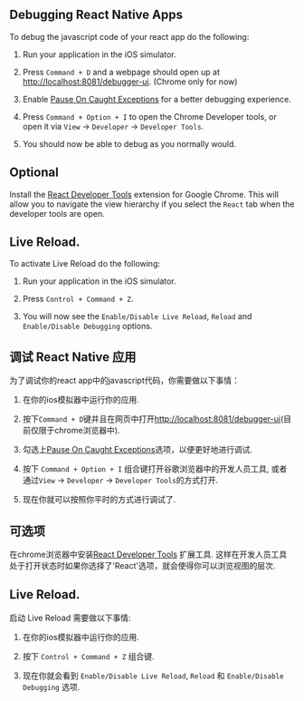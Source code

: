 ## Debugging React Native Apps 
To debug the javascript code of your react app do the following:

  1. Run your application in the iOS simulator.

  2. Press `Command + D` and a webpage should open up at [http://localhost:8081/debugger-ui](http://localhost:8081/debugger-ui). (Chrome only for now)

  3. Enable [Pause On Caught Exceptions](http://stackoverflow.com/questions/2233339/javascript-is-there-a-way-to-get-chrome-to-break-on-all-errors/17324511#17324511) for a better debugging experience.

  4. Press `Command + Option + I` to open the Chrome Developer tools, or open it via `View` -> `Developer` -> `Developer Tools`.

  5. You should now be able to debug as you normally would.

## Optional 

Install the [React Developer Tools](https://chrome.google.com/webstore/detail/react-developer-tools/fmkadmapgofadopljbjfkapdkoienihi?hl=en) extension for Google Chrome. This will allow you to navigate the view hierarchy if you select the `React` tab when the developer tools are open.

## Live Reload. 

To activate Live Reload do the following:

  1. Run your application in the iOS simulator.

  2. Press `Control + Command + Z`.

  3. You will now see the `Enable/Disable Live Reload`, `Reload` and `Enable/Disable Debugging` options.

## 调试 React Native 应用 

为了调试你的react app中的javascript代码，你需要做以下事情：

  1. 在你的ios模拟器中运行你的应用.

  2. 按下`Command + D`键并且在网页中打开[http://localhost:8081/debugger-ui](http://localhost:8081/debugger-ui)(目前仅限于chrome浏览器中).

  3. 勾选上[Pause On Caught Exceptions](参见http://stackoverflow.com/questions/2233339/javascript-is-there-a-way-to-get-chrome-to-break-on-all-errors/17324511#17324511)选项，以便更好地进行调试.

  4. 按下 `Command + Option + I` 组合键打开谷歌浏览器中的开发人员工具, 或者通过`View` -> `Developer` -> `Developer Tools`的方式打开.

  5. 现在你就可以按照你平时的方式进行调试了.

## 可选项 

在chrome浏览器中安装[React Developer Tools](https://chrome.google.com/webstore/detail/react-developer-tools/fmkadmapgofadopljbjfkapdkoienihi?hl=en) 扩展工具. 这样在开发人员工具处于打开状态时如果你选择了'React'选项，就会使得你可以浏览视图的层次.

## Live Reload. 

启动 Live Reload 需要做以下事情:

  1. 在你的ios模拟器中运行你的应用.

  2. 按下 `Control + Command + Z` 组合键.

  3. 现在你就会看到 `Enable/Disable Live Reload`, `Reload` 和 `Enable/Disable Debugging` 选项.
